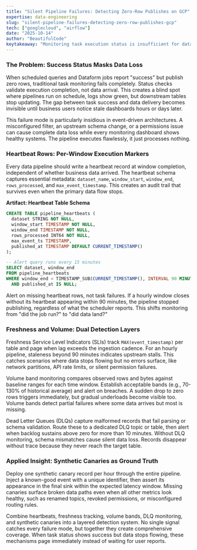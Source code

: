 ```yaml
---
title: "Silent Pipeline Failures: Detecting Zero-Row Publishes on GCP"
expertise: data-engineering
slug: "silent-pipeline-failures-detecting-zero-row-publishes-gcp"
tech: ["googlecloud", "airflow"]
date: "2025-10-14"
author: "BeautifulCode"
keytakeaway: "Monitoring task execution status is insufficient for data pipelines; layer heartbeat rows, freshness SLIs, volume bands, DLQ backlog alerts, and synthetic canaries to detect zero-row publishes before they become business incidents."
---
```


### The Problem: Success Status Masks Data Loss

When scheduled queries and Dataform jobs report "success" but publish zero rows, traditional task monitoring fails completely. Status checks validate execution completion, not data arrival. This creates a blind spot where pipelines run on schedule, logs show green, but downstream tables stop updating. The gap between task success and data delivery becomes invisible until business users notice stale dashboards hours or days later.

This failure mode is particularly insidious in event-driven architectures. A misconfigured filter, an upstream schema change, or a permissions issue can cause complete data loss while every monitoring dashboard shows healthy systems. The pipeline executes flawlessly, it just processes nothing.

### Heartbeat Rows: Per-Window Execution Markers

Every data pipeline should write a heartbeat record at window completion, independent of whether business data arrived. The heartbeat schema captures essential metadata: `dataset_name`, `window_start`, `window_end`, `rows_processed`, and `max_event_timestamp`. This creates an audit trail that survives even when the primary data flow stops.

**Artifact: Heartbeat Table Schema**

```sql
CREATE TABLE pipeline_heartbeats (
  dataset STRING NOT NULL,
  window_start TIMESTAMP NOT NULL,
  window_end TIMESTAMP NOT NULL,
  rows_processed INT64 NOT NULL,
  max_event_ts TIMESTAMP,
  published_at TIMESTAMP DEFAULT CURRENT_TIMESTAMP()
);

-- Alert query runs every 15 minutes
SELECT dataset, window_end
FROM pipeline_heartbeats
WHERE window_end < TIMESTAMP_SUB(CURRENT_TIMESTAMP(), INTERVAL 90 MINUTE)
  AND published_at IS NULL;
```

Alert on missing heartbeat rows, not task failures. If a hourly window closes without its heartbeat appearing within 90 minutes, the pipeline stopped publishing, regardless of what the scheduler reports. This shifts monitoring from "did the job run?" to "did data land?"

### Freshness and Volume: Dual Detection Layers

Freshness Service Level Indicators (SLIs) track `MAX(event_timestamp)` per table and page when lag exceeds the ingestion cadence. For an hourly pipeline, staleness beyond 90 minutes indicates upstream stalls. This catches scenarios where data stops flowing but no errors surface, like network partitions, API rate limits, or silent permission failures.

Volume band monitoring compares observed rows and bytes against baseline ranges for each time window. Establish acceptable bands (e.g., 70-130% of historical average) and alert on breaches. A sudden drop to zero rows triggers immediately, but gradual underloads become visible too. Volume bands detect partial failures where some data arrives but most is missing.

Dead Letter Queues (DLQs) capture malformed records that fail parsing or schema validation. Route these to a dedicated DLQ topic or table, then alert when backlog sustains above zero for more than 10 minutes. Without DLQ monitoring, schema mismatches cause silent data loss. Records disappear without trace because they never reach the target table.

### Applied Insight: Synthetic Canaries as Ground Truth

Deploy one synthetic canary record per hour through the entire pipeline. Inject a known-good event with a unique identifier, then assert its appearance in the final sink within the expected latency window. Missing canaries surface broken data paths even when all other metrics look healthy, such as renamed topics, revoked permissions, or misconfigured routing rules.

Combine heartbeats, freshness tracking, volume bands, DLQ monitoring, and synthetic canaries into a layered detection system. No single signal catches every failure mode, but together they create comprehensive coverage. When task status shows success but data stops flowing, these mechanisms page immediately instead of waiting for user reports.
